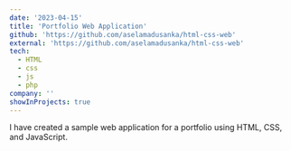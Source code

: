 ```yaml
---
date: '2023-04-15'
title: 'Portfolio Web Application'
github: 'https://github.com/aselamadusanka/html-css-web'
external: 'https://github.com/aselamadusanka/html-css-web'
tech:
  - HTML
  - css
  - js
  - php
company: ''
showInProjects: true
---
```


I have created a sample web application for a portfolio using HTML, CSS, and JavaScript.
